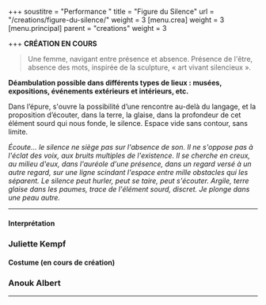 +++
soustitre = "Performance "
title = "Figure du Silence"
url = "/creations/figure-du-silence/"
weight = 3
[menu.crea]
weight = 3
[menu.principal]
parent = "creations"
weight = 3

+++
<b>**CRÉATION EN COURS**</b>

<blockquote>
<p>Une femme, navigant entre présence et absence. Présence de l'être, absence des mots, inspirée de la sculpture, « art vivant silencieux ». <br></p>
</blockquote>

**Déambulation possible dans différents types de lieux : musées, expositions, événements extérieurs et intérieurs, etc.**

Dans l’épure, s'ouvre la possibilité d’une rencontre au-delà du langage, et la proposition d’écouter, dans la terre, la glaise, dans la profondeur de cet élément sourd qui nous fonde, le silence. Espace vide sans contour, sans limite.

*Écoute... le silence ne siège pas sur l'absence de son. Il ne s'oppose pas à l'éclat des voix, aux bruits multiples de l'existence. Il se cherche en creux, au milieu d'eux, dans l'auréole d'une présence, dans un regard versé à un autre regard, sur une ligne scindant l'espace entre mille obstacles qui les séparent. Le silence peut hurler, peut se taire, peut s'écouter. Argile, terre glaise dans les paumes, trace de l'élément sourd, discret. Je plonge dans une peau autre.*



<hr>

#### Interprétation  
### Juliette Kempf  


#### Costume (en cours de création)  
### Anouk Albert

<hr>